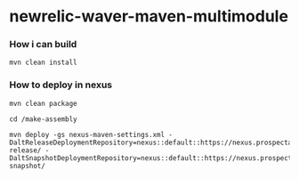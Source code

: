 # newrelic-waver-maven-multimodule

### How i can build 

```
mvn clean install
```

### How to deploy in nexus 
```
mvn clean package

cd /make-assembly

mvn deploy -gs nexus-maven-settings.xml -DaltReleaseDeploymentRepository=nexus::default::https://nexus.prospecta.com/repository/local-release/ -DaltSnapshotDeploymentRepository=nexus::default::https://nexus.prospecta.com/repository/local-snapshot/
```



